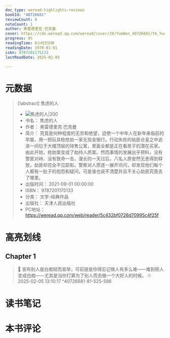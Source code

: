 ```yaml
---
doc_type: weread-highlights-reviews
bookId: "40726681"
reviewCount: 0
noteCount: 1
author: 弗雷德里克·巴克曼
cover: https://cdn.weread.qq.com/weread/cover/20/YueWen_40726681/t6_YueWen_40726681.jpg
progress: 0%
readingTime: 0小时2分钟
readingDate: 1970-01-01
isbn: 9787201175133
lastReadDate: 2025-02-05

---
```

# 元数据
> [!abstract] 焦虑的人
> - ![ 焦虑的人|200](https://cdn.weread.qq.com/weread/cover/20/YueWen_40726681/t6_YueWen_40726681.jpg)
> - 书名： 焦虑的人
> - 作者： 弗雷德里克·巴克曼
> - 简介： 究竟是何种程度的无奈和绝望，迫使一个中年人在新年来临前的早晨，用一把玩具枪抢劫一家无现金银行。行动失败的劫匪仓皇之中逃进一间位于大楼顶层的待售公寓，里面全都是正在看房子的潜在买家。由此开始，抢劫案变成了劫持人质案。然而事情的发展出乎预料，没有警匪对峙、没有致命一击，漫长的一天过后，八名人质安然无恙得到释放，劫匪却完全不见踪影。警察对人质逐一展开讯问，却发现他们每个人都有一肚子的抱怨和疑问，可是谁也说不清楚并且不关心劫匪究竟去了哪里。
> - 出版时间： 2021-09-01 00:00:00
> - ISBN： 9787201175133
> - 分类： 文学-经典作品
> - 出版社： 天津人民出版社
> - PC地址：https://weread.qq.com/web/reader/5c432bf0726d70995c4f25f

# 高亮划线

## Chapter 1

> 📌 宣布别人是白痴轻而易举，可前提是你得忘记做人有多么难——难到把人变成白痴——尤其是当你打算为了别人而去做一个大好人的时候。 
> ⏱ 2025-02-05 13:10:17 ^40726681-81-525-586

# 读书笔记

# 本书评论

